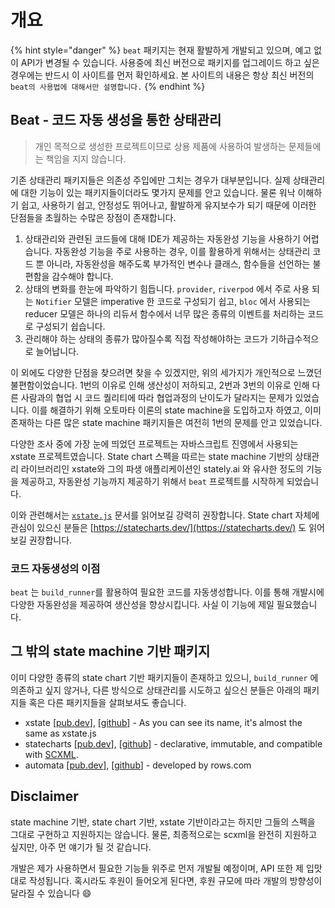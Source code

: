 # 개요

{% hint style="danger" %}
`beat` 패키지는 현재 활발하게 개발되고 있으며, 예고 없이 API가 변경될 수 있습니다. 사용중에 최신 버전으로 패키지를 업그레이드 하고 싶은 경우에는 반드시 이 사이트를 먼저 확인하세요. 본 사이트의 내용은 항상 최신 버전의 `beat의 사용법에 대해서만 설명합니다.`&#x20;
{% endhint %}

## Beat - 코드 자동 생성을 통한 상태관리

> 개인 목적으로 생성한 프로젝트이므로 상용 제품에 사용하여 발생하는 문제들에는 책임을 지지 않습니다.&#x20;

기존 상태관리 패키지들은 의존성 주입에만 그치는 경우가 대부분입니다. 실제 상태관리에 대한 기능이 있는 패키지들이더라도 몇가지 문제를 안고 있습니다. 물론 워낙 이해하기 쉽고, 사용하기 쉽고, 안정성도 뛰어나고, 활발하게 유지보수가 되기 때문에 이러한 단점들을 초월하는 수많은 장점이 존재합니다.&#x20;

1. 상태관리와 관련된 코드들에 대해 IDE가 제공하는 자동완성 기능을 사용하기 어렵습니다. 자동완성 기능을 주로 사용하는 경우, 이를 활용하게 위해서는 상태관리 코드 뿐 아니라, 자동완성을 해주도록 부가적인 변수나 클래스, 함수들을 선언하는 불편함을 감수해야 합니다.
2. 상태의 변화를 한눈에 파악하기 힘듭니다. `provider`, `riverpod` 에서 주로 사용 되는 `Notifier` 모델은 imperative 한 코드로 구성되기 쉽고, `bloc` 에서 사용되는 reducer 모델은 하나의 리듀서 함수에서 너무 많은 종류의 이벤트를 처리하는 코드로 구성되기 쉽습니다.&#x20;
3. 관리해야 하는 상태의 종류가 많아질수록 직접 작성해야하는 코드가 기하급수적으로 늘어납니다.&#x20;

이 외에도 다양한 단점을 찾으려면 찾을 수 있겠지만, 위의 세가지가 개인적으로 느꼈던 불편함이었습니다. 1번의 이유로 인해 생산성이 저하되고, 2번과 3번의 이유로 인해 다른 사람과의 협업 시 코드 퀄리티에 따라 협업과정의 난이도가 달라지는 문제가 있었습니다. 이를 해결하기 위해 오토마타 이론의 state machine을 도입하고자 하였고, 이미 존재하는 다른 많은 state machine 패키지들은 여전히 1번의 문제를 안고 있었습니다.&#x20;

다양한 조사 중에 가장 눈에 띄었던 프로젝트는 자바스크립트 진영에서 사용되는 xstate 프로젝트였습니다. State chart 스펙을 따르는 state machine 기반의 상태관리 라이브러리인 xstate와 그의 파생 애플리케이션인 stately.ai 와 유사한 정도의 기능을 제공하고, 자동완성 기능까지 제공하기 위해서 `beat` 프로젝트를 시작하게 되었습니다.&#x20;

이와 관련해서는 [`xstate.js`](https://xstate.js.org/docs/) 문서를 읽어보길 강력히 권장합니다. State chart 자체에 관심이 있으신 분들은 [https://statecharts.dev/](https://statecharts.dev/) 도 읽어보길 권장합니다.&#x20;

### 코드 자동생성의 이점&#x20;

`beat` 는 `build_runner`를 활용하여 필요한 코드를 자동생성합니다. 이를 통해 개발시에 다양한 자동완성을 제공하여 생산성을 향상시킵니다. 사실 이 기능에 제일 필요했습니다.&#x20;

## 그 밖의 state machine 기반 패키지

이미 다양한 종류의 state chart 기반 패키지들이 존재하고 있으니, `build_runner` 에 의존하고 싶지 않거나, 다른 방식으로 상태관리를 시도하고 싶으신 분들은 아래의 패키지들 혹은 다른 패키지들을 살펴보셔도 좋습니다.&#x20;

* xstate \[[pub.dev](https://pub.dev/packages/xstate)], \[[github](https://github.com/sahandevs/xstate.dart)] - As you can see its name, it's almost the same as xstate.js
* statecharts \[[pub.dev](https://pub.dev/packages/statecharts)], \[[github](https://github.com/sarahec/statecharts)] - declarative, immutable, and compatible with [SCXML](https://www.w3.org/TR/scxml/).
* automata \[[pub.dev](https://pub.dev/packages/automata)], \[[github](https://github.com/rows/automata)] - developed by rows.com

## Disclaimer

state machine 기반, state chart 기반, xstate 기반이라고는 하지만 그들의 스펙을 그대로 구현하고 지원하지는 않습니다. 물론, 최종적으로는 scxml을 완전히 지원하고 싶지만, 아주 먼 얘기가 될 것 같습니다.&#x20;

개발은 제가 사용하면서 필요한 기능들 위주로 먼저 개발될 예정이며, API 또한 제 입맛대로 작성됩니다. 혹시라도 후원이 들어오게 된다면, 후원 규모에 따라 개발의 방향성이 달라질 수 있습니다 :smile:
